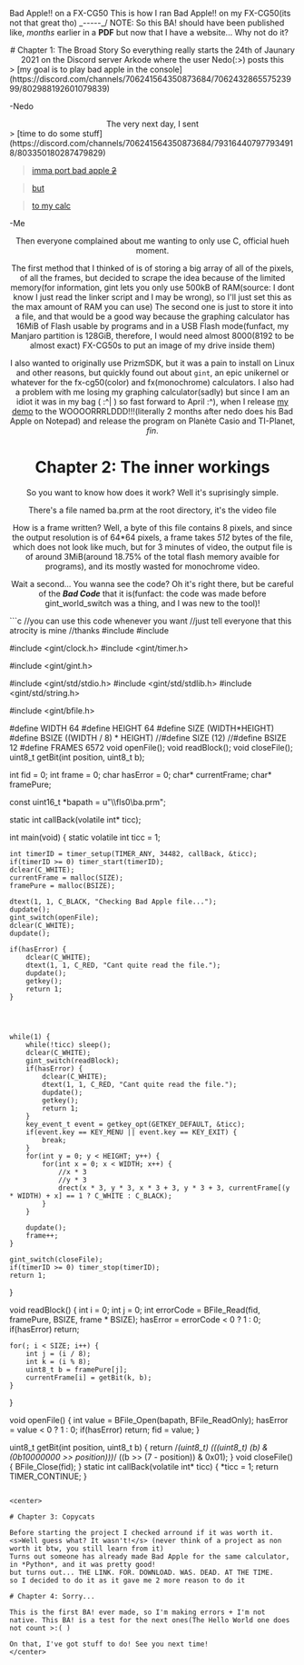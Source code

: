 Bad Apple!! on a FX-CG50
This is how I ran Bad Apple!! on my FX-CG50(its not that great tho)
\_-----_/
NOTE: So this BA! should have been published like, *months* earlier in a **PDF** but now that I have a website... Why not do it?
<center>
# Chapter 1: The Broad Story
So everything really starts the 24th of Jaunary 2021 on the Discord server Arkode where the user Nedo(:>) posts this
</center>
> [my goal is to play bad apple in the console](https://discord.com/channels/706241564350873684/706243286557523999/802988192601079839)



-Nedo
<center>
The very next day, I sent
</center>
> [time to do some stuff](https://discord.com/channels/706241564350873684/793164407977934918/803350180287479829)

> [imma port bad apple ~~2~~](https://discord.com/channels/706241564350873684/793164407977934918/803350205700898826)

> [but](https://discord.com/channels/706241564350873684/793164407977934918/803350218166108242)

> [to my calc](https://discord.com/channels/706241564350873684/793164407977934918/803350227250970664)


-Me
<center>
Then everyone complained about me wanting to only use C, official hueh moment.

The first method that I thinked of is of storing a big array of all of the pixels, of all the frames, but decided to scrape the idea because of the limited memory(for information, gint lets you only use 500kB of RAM(source: I dont know I just read the linker script and I may be wrong), so I'll just set this as the max amount of RAM you can use)
The second one is just to store it into a file, and that would be a good way because the graphing calculator has 16MiB of Flash usable by programs and in a USB Flash mode(funfact, my Manjaro partition is 128GiB, therefore, I would need almost 8000(8192 to be almost exact) FX-CG50s to put an image of my drive inside them)

I also wanted to originally use PrizmSDK, but it was a pain to install on Linux and other reasons, but quickly found out about `gint`, an epic unikernel or whatever for the fx-cg50(color) and fx(monochrome) calculators.
I also had a problem with me losing my graphing calculator(sadly) but since I am an idiot it was in my bag ( :^| ) so fast forward to April :^), when I release [my demo](https://youtu.be/0to33n63xKo) to the WOOOORRRLDDD!!!(literally 2 months after nedo does his Bad Apple on Notepad) and release the program on Planète Casio and TI-Planet, *fin*.

# Chapter 2: The inner workings

So you want to know how does it work? Well it's suprisingly simple.

There's a file named ba.prm at the root directory, it's the video file

How is a frame written? Well, a byte of this file contains 8 pixels, and since the output resolution is of 64\*64 pixels, a frame takes *512* bytes of the file, which does not look like much, but for 3 minutes of video, the output file is of around 3MiB(around 18.75% of the total flash memory avaible for programs), and its mostly wasted for monochrome video.

Wait a second... You wanna see the code? Oh it's right there, but be careful of the ***Bad Code*** that it is(funfact: the code was made before gint\_world\_switch was a thing, and I was new to the tool)!
</center>
```c
//you can use this code whenever you want
//just tell everyone that this atrocity is mine
//thanks
#include <gint/display.h>
#include <gint/keyboard.h>

#include <gint/clock.h>
#include <gint/timer.h>

#include <gint/gint.h>

#include <gint/std/stdio.h>
#include <gint/std/stdlib.h>
#include <gint/std/string.h>

#include <gint/bfile.h>

#define WIDTH 64
#define HEIGHT 64
#define SIZE (WIDTH*HEIGHT)
#define BSIZE ((WIDTH / 8) * HEIGHT)
//#define SIZE (12)
//#define BSIZE 12
#define FRAMES 6572
void openFile();
void readBlock();
void closeFile();
uint8_t getBit(int position, uint8_t b);

int fid = 0;
int frame = 0;
char hasError = 0;
char* currentFrame;
char* framePure;

const uint16_t *bapath = u"\\\\fls0\\ba.prm";

static int callBack(volatile int* ticc);

int main(void)
{
	static volatile int ticc = 1;

	int timerID = timer_setup(TIMER_ANY, 34482, callBack, &ticc);
	if(timerID >= 0) timer_start(timerID);
	dclear(C_WHITE);
	currentFrame = malloc(SIZE);
	framePure = malloc(BSIZE);

	dtext(1, 1, C_BLACK, "Checking Bad Apple file...");
	dupdate();
	gint_switch(openFile);
	dclear(C_WHITE);
	dupdate();

	if(hasError) {
		dclear(C_WHITE);
		dtext(1, 1, C_RED, "Cant quite read the file.");
		dupdate();
		getkey();
		return 1;
	}




	while(1) {
		while(!ticc) sleep();
		dclear(C_WHITE);
		gint_switch(readBlock);
		if(hasError) {
			dclear(C_WHITE);
			dtext(1, 1, C_RED, "Cant quite read the file.");
			dupdate();
			getkey();
			return 1;
		}
		key_event_t event = getkey_opt(GETKEY_DEFAULT, &ticc);
		if(event.key == KEY_MENU || event.key == KEY_EXIT) {
			break;
		}
		for(int y = 0; y < HEIGHT; y++) {
			for(int x = 0; x < WIDTH; x++) {
				//x * 3
				//y * 3
				drect(x * 3, y * 3, x * 3 + 3, y * 3 + 3, currentFrame[(y * WIDTH) + x] == 1 ? C_WHITE : C_BLACK);
			}
		}

		dupdate();
		frame++;
	}

	gint_switch(closeFile);
	if(timerID >= 0) timer_stop(timerID);
	return 1;
}


void readBlock() {
	int i = 0;
	int j = 0;
	int errorCode = BFile_Read(fid, framePure, BSIZE, frame * BSIZE);
	hasError = errorCode < 0 ? 1 : 0;
	if(hasError) return;

	for(; i < SIZE; i++) {
        int j = (i / 8);
        int k = (i % 8);
        uint8_t b = framePure[j];
        currentFrame[i] = getBit(k, b);
    }
}

void openFile() {
	int value = BFile_Open(bapath, BFile_ReadOnly);
	hasError = value < 0 ? 1 : 0;
	if(hasError) return;
	fid = value;
}

uint8_t getBit(int position, uint8_t b) {
    return /*(uint8_t) (((uint8_t) (b) & (0b10000000 >> position)))*/ ((b >> (7 - position))  & 0x01);
}
void closeFile() {
	BFile_Close(fid);
}
static int callBack(volatile int* ticc) {
	*ticc = 1;
	return TIMER_CONTINUE;
}
```

<center>

# Chapter 3: Copycats

Before starting the project I checked arround if it was worth it.
<s>Well guess what? It wasn't!</s> (never think of a project as non worth it btw, you still learn from it)
Turns out someone has already made Bad Apple for the same calculator, in *Python*, and it was pretty good!
but turns out... THE LINK. FOR. DOWNLOAD. WAS. DEAD. AT THE TIME.
so I decided to do it as it gave me 2 more reason to do it

# Chapter 4: Sorry...

This is the first BA! ever made, so I'm making errors + I'm not native. This BA! is a test for the next ones(The Hello World one does not count >:( )

On that, I've got stuff to do! See you next time!
</center>
